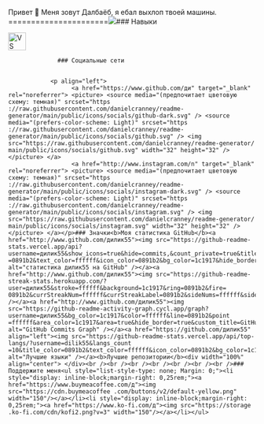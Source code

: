 Привет 👋 Меня зовут Далбаёб, я ебал выхлоп твоей машины. ======================<a href="https://www.github.com/дилик55" target="_blank" rel="noreferrer"><img src="https://img.shields.io/github/followers/дилик55?logo=github&style=for-the-badge&color=0891b2&labelColor=1c1917" /></a>### Навыки 
<p align="left">
 <a href="https://code.visualstudio.com/" target="_blank" rel="noreferrer"><img src="https://raw.githubusercontent.com/ danielcranney/readme-generator/main/public/icons/skills/visualstudiocode.svg" width="36" height="36" alt="VS Code" /></a> 
                    </p>
                    
                  ### Социальные сети
                  
                   
                <p align="left"> 
                      <a href="https://www.github.com/ди" target="_blank" rel="noreferrer"> <picture> <source media="(предпочитает цветовую схему: темная)" srcset="https ://raw.githubusercontent.com/danielcranney/readme-generator/main/public/icons/socials/github-dark.svg" /> <source media="(prefers-color-scheme: Light)" srcset="https ://raw.githubusercontent.com/danielcranney/readme-generator/main/public/icons/socials/github.svg" /> <img src="https://raw.githubusercontent.com/danielcranney/readme-generator/ main/public/icons/socials/github.svg" width="32" height="32" /> </picture> </a>
                      <a href="http://www.instagram.com/n" target="_blank" rel="noreferrer"> <picture> <source media="(предпочитает цветовую схему: темная)" srcset="https ://raw.githubusercontent.com/danielcranney/readme-generator/main/public/icons/socials/instagram-dark.svg" /> <source media="(prefers-color-scheme: Light)" srcset="https ://raw.githubusercontent.com/danielcranney/readme-generator/main/public/icons/socials/instagram.svg" /> <img src="https://raw.githubusercontent.com/danielcranney/readme-generator/ main/public/icons/socials/instagram.svg" width="32" height="32" /> </picture> </a></p>### Значки<b>Моя статистика GitHub</b><a href="http://www.github.com/дилик55"><img src="https://github-readme-stats.vercel.app/api?username=дилик55&show_icons=true&hide=commits,&count_private=true&title_color =0891b2&text_color=ffffff&icon_color=0891b2&bg_color=1c1917&hide_border=true&show_icons=true" alt="статистика дилик55 на GitHub" /></a><a href="http://www.github.com/дилик55"><img src="https://github-readme-streak-stats.herokuapp.com/?user=дилик55&stroke=ffffff&background=1c1917&ring=0891b2&fire= 0891b2&currStreakNum=ffffff&currStreakLabel=0891b2&sideNums=ffffff&sideLabels=ffffff&dates=ffffff&hide_border=true" /></a><a href="http://www.github.com/дилик55"><img src="https://github-readme-activity-graph.cycl.app/graph?username=дилик55&bg_color=1c1917&color=ffffff&line=0891b2&point =ffffff&area_color=1c1917&area=true&hide_border=true&custom_title=GitHub%20Commits%20Graph" alt="GitHub Commits Graph" /></a><a href="https://github.com/дилик55" align="left"><img src="https://github-readme-stats.vercel.app/api/top-langs/?username=dilik55&langs_count =10&title_color=0891b2&text_color=ffffff&icon_color=0891b2&bg_color=1c1917&hide_border=true&locale=en&custom_title=Top%20%Languages" alt="Лучшие языки" /></a><b>Лучшие репозитории</b><div width="100%" align="center"> </div><br /><br /><br /><br /><br /><br /><br />### Поддержите меня<ul style="list-style-type: none; Margin: 0;"><li style="display: inline-block;margin-right: 0,25rem;"><a href="https://www.buymeacoffee.com/д"><img src="https://cdn.buymeacoffee .com/buttons/v2/default-yellow.png" width="150"/></a></li><li style="display: inline-block;margin-right: 0,25rem;"><a href="https://www.ko-fi.com/д"><img src="https://storage .ko-fi.com/cdn/kofi2.png?v=3" width="150"/></a></li></ul>
